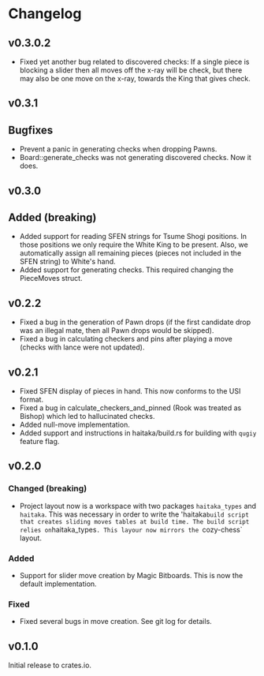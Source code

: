 # Changelog

## v0.3.0.2
- Fixed yet another bug related to discovered checks: If a single piece is blocking a slider
then all moves off the x-ray will be check, but there may also be one move on the x-ray,
towards the King that gives check.

## v0.3.1

## Bugfixes
- Prevent a panic in generating checks when dropping Pawns.
- Board::generate_checks was not generating discovered checks. Now it does.

## v0.3.0

## Added (**breaking**)
- Added support for reading SFEN strings for Tsume Shogi positions. In those
positions we only require the White King to be present. Also, we automatically
assign all remaining pieces (pieces not included in the SFEN string) to White's
hand.
- Added support for generating checks. This required changing the PieceMoves struct.

## v0.2.2
- Fixed a bug in the generation of Pawn drops (if the first candidate drop was an 
illegal mate, then all Pawn drops would be skipped).
- Fixed a bug in calculating checkers and pins after playing a move (checks with lance were
not updated).

## v0.2.1

- Fixed SFEN display of pieces in hand. This now conforms to the USI format.
- Fixed a bug in calculate_checkers_and_pinned (Rook was treated as Bishop) which led to hallucinated checks.
- Added null-move implementation.
- Added support and instructions in haitaka/build.rs for building with `qugiy` feature flag.

## v0.2.0

### Changed (**breaking**)
- Project layout now is a workspace with two packages `haitaka_types` and `haitaka`. This was necessary in order to write the 'haitaka` build script that creates sliding moves tables at build time. The build script relies on `haitaka_types`. This layour now mirrors the `cozy-chess` layout.

### Added
- Support for slider move creation by Magic Bitboards. This is now the default implementation.

### Fixed
- Fixed several bugs in move creation. See git log for details.

## v0.1.0

Initial release to crates.io.

